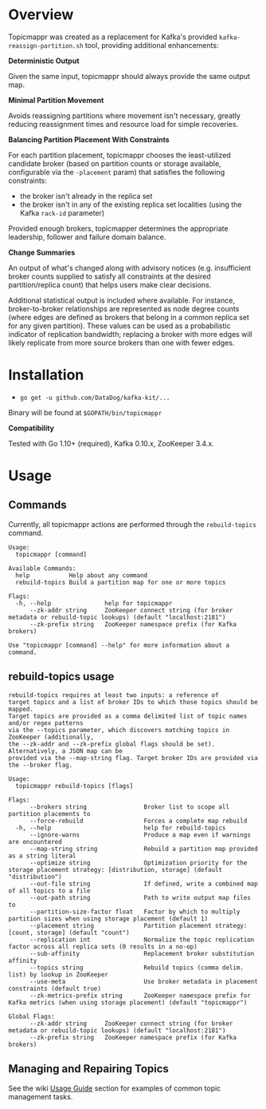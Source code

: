 # Overview
Topicmappr was created as a replacement for Kafka's provided `kafka-reassign-partition.sh` tool, providing additional enhancements:

**Deterministic Output**

Given the same input, topicmappr should always provide the same output map.

**Minimal Partition Movement**

Avoids reassigning partitions where movement isn't necessary, greatly reducing reassignment times and resource load for simple recoveries.

**Balancing Partition Placement With Constraints**

For each partition placement, topicmappr chooses the least-utilized candidate broker (based on partition counts or storage available, configurable via the `-placement` param) that satisfies the following constraints:

- the broker isn't already in the replica set
- the broker isn't in any of the existing replica set localities (using the Kafka `rack-id` parameter)

Provided enough brokers, topicmapper determines the appropriate leadership, follower and failure domain balance.

**Change Summaries**

An output of what's changed along with advisory notices (e.g. insufficient broker counts supplied to satisfy all constraints at the desired partition/replica count) that helps users make clear decisions.

Additional statistical output is included where available. For instance, broker-to-broker relationships are represented as node degree counts (where edges are defined as brokers that belong in a common replica set for any given partition). These values can be used as a probabilistic indicator of replication bandwidth; replacing a broker with more edges will likely replicate from more source brokers than one with fewer edges.

# Installation
- `go get -u github.com/DataDog/kafka-kit/...`

Binary will be found at `$GOPATH/bin/topicmappr`

**Compatibility**

Tested with Go 1.10+ (required), Kafka 0.10.x, ZooKeeper 3.4.x.

# Usage

## Commands

Currently, all topicmappr actions are performed through the `rebuild-topics` command.

```
Usage:
  topicmappr [command]

Available Commands:
  help           Help about any command
  rebuild-topics Build a partition map for one or more topics

Flags:
  -h, --help               help for topicmappr
      --zk-addr string     ZooKeeper connect string (for broker metadata or rebuild-topic lookups) (default "localhost:2181")
      --zk-prefix string   ZooKeeper namespace prefix (for Kafka brokers)

Use "topicmappr [command] --help" for more information about a command.
```



## rebuild-topics usage

```
rebuild-topics requires at least two inputs: a reference of
target topics and a list of broker IDs to which those topics should be mapped.
Target topics are provided as a comma delimited list of topic names and/or regex patterns
via the --topics parameter, which discovers matching topics in ZooKeeper (additionally,
the --zk-addr and --zk-prefix global flags should be set). Alternatively, a JSON map can be
provided via the --map-string flag. Target broker IDs are provided via the --broker flag.

Usage:
  topicmappr rebuild-topics [flags]

Flags:
      --brokers string                Broker list to scope all partition placements to
      --force-rebuild                 Forces a complete map rebuild
  -h, --help                          help for rebuild-topics
      --ignore-warns                  Produce a map even if warnings are encountered
      --map-string string             Rebuild a partition map provided as a string literal
      --optimize string               Optimization priority for the storage placement strategy: [distribution, storage] (default "distribution")
      --out-file string               If defined, write a combined map of all topics to a file
      --out-path string               Path to write output map files to
      --partition-size-factor float   Factor by which to multiply partition sizes when using storage placement (default 1)
      --placement string              Partition placement strategy: [count, storage] (default "count")
      --replication int               Normalize the topic replication factor across all replica sets (0 results in a no-op)
      --sub-affinity                  Replacement broker substitution affinity
      --topics string                 Rebuild topics (comma delim. list) by lookup in ZooKeeper
      --use-meta                      Use broker metadata in placement constraints (default true)
      --zk-metrics-prefix string      ZooKeeper namespace prefix for Kafka metrics (when using storage placement) (default "topicmappr")

Global Flags:
      --zk-addr string     ZooKeeper connect string (for broker metadata or rebuild-topic lookups) (default "localhost:2181")
      --zk-prefix string   ZooKeeper namespace prefix (for Kafka brokers)
```

## Managing and Repairing Topics

See the wiki [Usage Guide](https://github.com/DataDog/kafka-kit/wiki/Usage-Guide) section for examples of common topic management tasks.
